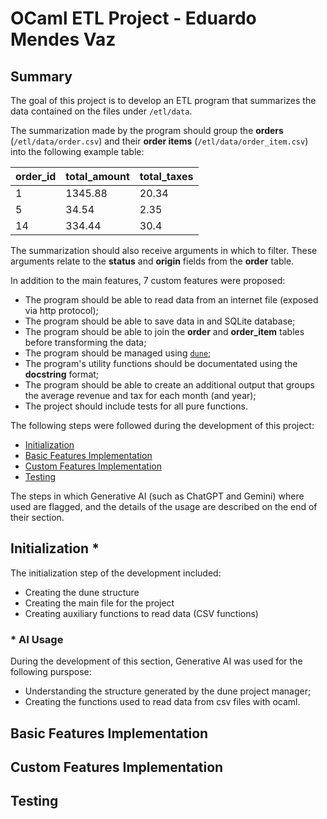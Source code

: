 # OCaml ETL Project - Eduardo Mendes Vaz

## Summary

The goal of this project is to develop an ETL program that summarizes the data contained on the files under ```/etl/data```. 

The summarization made by the program should group the **orders** (```/etl/data/order.csv```) and their **order items** (```/etl/data/order_item.csv```) into the following example table:

| order_id | total_amount | total_taxes |
|-----------|-------------|-------------|
| 1         | 1345.88     | 20.34       |
| 5         | 34.54       | 2.35        |
| 14        | 334.44      | 30.4        |

The summarization should also receive arguments in which to filter. These arguments relate to the **status** and **origin** fields from the **order** table.

In addition to the main features, 7 custom features were proposed:

- The program should be able to read data from an internet file (exposed via http protocol);
- The program should be able to save data in and SQLite database;
- The program should be able to join the **order** and **order_item** tables before transforming the data;
- The program should be managed using [```dune```](https://dune.readthedocs.io/en/stable/);
- The program's utility functions should be documentated using the **docstring** format;
- The program should be able to create an additional output that groups the average revenue and tax for each month (and year);
- The project should include tests for all pure functions.

The following steps were followed during the development of this project:

- [Initialization](#initialization)
- [Basic Features Implementation](#basic-features-implementation)
- [Custom Features Implementation](#custom-features-implementation)
- [Testing](#testing)

The steps in which Generative AI (such as ChatGPT and Gemini) where used are flagged, and the details of the usage are described on the end of their section.

## Initialization *

The initialization step of the development included:

- Creating the dune structure
- Creating the main file for the project
- Creating auxiliary functions to read data (CSV functions)

### * AI Usage

During the development of this section, Generative AI was used for the following purspose:

- Understanding the structure generated by the dune project manager;
- Creating the functions used to read data from csv files with ocaml.

## Basic Features Implementation

## Custom Features Implementation

## Testing